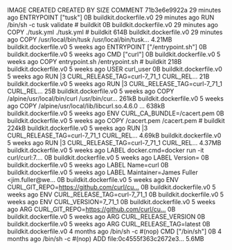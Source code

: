 IMAGE CREATED CREATED BY SIZE COMMENT
71b3e6e9922a 29 minutes ago ENTRYPOINT ["tusk"] 0B buildkit.dockerfile.v0
<missing> 29 minutes ago RUN /bin/sh -c tusk validate # buildkit 0B buildkit.dockerfile.v0
<missing> 29 minutes ago COPY ./tusk.yml ./tusk.yml # buildkit 614B buildkit.dockerfile.v0
<missing> 29 minutes ago COPY /usr/local/bin/tusk /usr/local/bin/tusk… 4.21MB buildkit.dockerfile.v0
<missing> 5 weeks ago ENTRYPOINT ["/entrypoint.sh"] 0B buildkit.dockerfile.v0
<missing> 5 weeks ago CMD ["curl"] 0B buildkit.dockerfile.v0
<missing> 5 weeks ago COPY entrypoint.sh /entrypoint.sh # buildkit 218B buildkit.dockerfile.v0
<missing> 5 weeks ago USER curl_user 0B buildkit.dockerfile.v0
<missing> 5 weeks ago RUN |3 CURL_RELEASE_TAG=curl-7_71_1 CURL_REL… 21B buildkit.dockerfile.v0
<missing> 5 weeks ago RUN |3 CURL_RELEASE_TAG=curl-7_71_1 CURL_REL… 25B buildkit.dockerfile.v0
<missing> 5 weeks ago COPY /alpine/usr/local/bin/curl /usr/bin/cur… 261kB buildkit.dockerfile.v0
<missing> 5 weeks ago COPY /alpine/usr/local/lib/libcurl.so.4.6.0 … 638kB buildkit.dockerfile.v0
<missing> 5 weeks ago ENV CURL_CA_BUNDLE=/cacert.pem 0B buildkit.dockerfile.v0
<missing> 5 weeks ago COPY /cacert.pem /cacert.pem # buildkit 224kB buildkit.dockerfile.v0
<missing> 5 weeks ago RUN |3 CURL_RELEASE_TAG=curl-7_71_1 CURL_REL… 4.69kB buildkit.dockerfile.v0
<missing> 5 weeks ago RUN |3 CURL_RELEASE_TAG=curl-7_71_1 CURL_REL… 4.37MB buildkit.dockerfile.v0
<missing> 5 weeks ago LABEL docker.cmd=docker run -it curl/curl:7.… 0B buildkit.dockerfile.v0
<missing> 5 weeks ago LABEL Version= 0B buildkit.dockerfile.v0
<missing> 5 weeks ago LABEL Name=curl 0B buildkit.dockerfile.v0
<missing> 5 weeks ago LABEL Maintainer=James Fuller <jim.fuller@we… 0B buildkit.dockerfile.v0
<missing> 5 weeks ago ENV CURL_GIT_REPO=https://github.com/curl/cu… 0B buildkit.dockerfile.v0
<missing> 5 weeks ago ENV CURL_RELEASE_TAG=curl-7_71_1 0B buildkit.dockerfile.v0
<missing> 5 weeks ago ENV CURL_VERSION=7_71_1 0B buildkit.dockerfile.v0
<missing> 5 weeks ago ARG CURL_GIT_REPO=https://github.com/curl/cu… 0B buildkit.dockerfile.v0
<missing> 5 weeks ago ARG CURL_RELEASE_VERSION 0B buildkit.dockerfile.v0
<missing> 5 weeks ago ARG CURL_RELEASE_TAG=latest 0B buildkit.dockerfile.v0
<missing> 4 months ago /bin/sh -c #(nop) CMD ["/bin/sh"] 0B
<missing> 4 months ago /bin/sh -c #(nop) ADD file:0c4555f363c2672e3… 5.6MB
